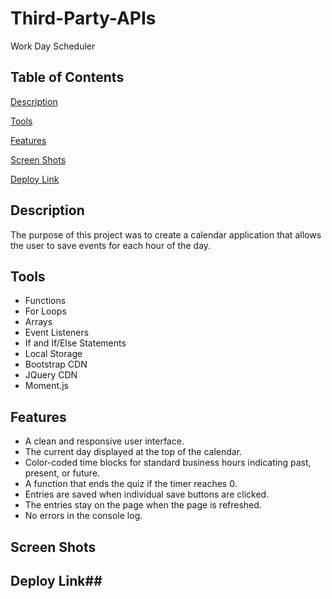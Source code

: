 # Third-Party-APIs #
Work Day Scheduler
## Table of Contents ##
[Description](https://github.com/CaitlinCollins/Third-Party-APIs#description)

[Tools](https://github.com/CaitlinCollins/Third-Party-APIs#Tools)

[Features](https://github.com/CaitlinCollins/Third-Party-APIs#features)

[Screen Shots](https://github.com/CaitlinCollins/Third-Party-APIs#screen-shots)

[Deploy Link](https://github.com/CaitlinCollins/Third-Party-APIs#deploy-link)
## Description ##
The purpose of this project was to create a calendar application that allows the user to save events for each hour of the day.  
## Tools ##
* Functions
* For Loops
* Arrays
* Event Listeners
* If and If/Else Statements
* Local Storage
* Bootstrap CDN
* JQuery CDN
* Moment.js

## Features ##
* A clean and responsive user interface.
* The current day displayed at the top of the calendar.
* Color-coded time blocks for standard business hours indicating past, present, or future.
* A function that ends the quiz if the timer reaches 0.
* Entries are saved when individual save buttons are clicked.
* The entries stay on the page when the page is refreshed. 
* No errors in the console log.
## Screen Shots ##
## Deploy Link##
